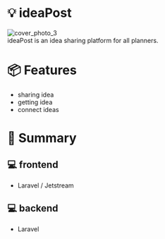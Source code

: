 # :bulb: ideaPost
![cover_photo_3](https://user-images.githubusercontent.com/82143008/126089588-859359c6-148d-4e91-b299-9afa09688773.png)
<br>
ideaPost is an idea sharing platform for all planners.

# :package: Features
+ sharing idea
+ getting idea
+ connect ideas

# :speech_balloon: Summary
## :computer: frontend
+ Laravel / Jetstream
## :computer: backend
+ Laravel
